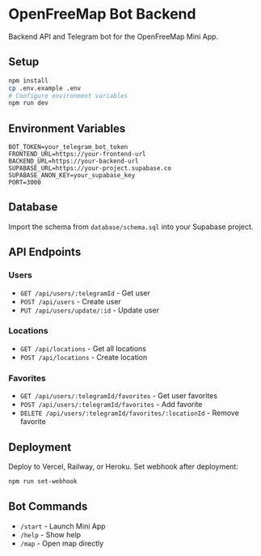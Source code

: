 # OpenFreeMap Bot Backend

Backend API and Telegram bot for the OpenFreeMap Mini App.

## Setup

```bash
npm install
cp .env.example .env
# Configure environment variables
npm run dev
```

## Environment Variables

```env
BOT_TOKEN=your_telegram_bot_token
FRONTEND_URL=https://your-frontend-url
BACKEND_URL=https://your-backend-url
SUPABASE_URL=https://your-project.supabase.co
SUPABASE_ANON_KEY=your_supabase_key
PORT=3000
```

## Database

Import the schema from `database/schema.sql` into your Supabase project.

## API Endpoints

### Users
- `GET /api/users/:telegramId` - Get user
- `POST /api/users` - Create user
- `PUT /api/users/update/:id` - Update user

### Locations  
- `GET /api/locations` - Get all locations
- `POST /api/locations` - Create location

### Favorites
- `GET /api/users/:telegramId/favorites` - Get user favorites
- `POST /api/users/:telegramId/favorites` - Add favorite
- `DELETE /api/users/:telegramId/favorites/:locationId` - Remove favorite

## Deployment

Deploy to Vercel, Railway, or Heroku. Set webhook after deployment:

```bash
npm run set-webhook
```

## Bot Commands

- `/start` - Launch Mini App
- `/help` - Show help
- `/map` - Open map directly